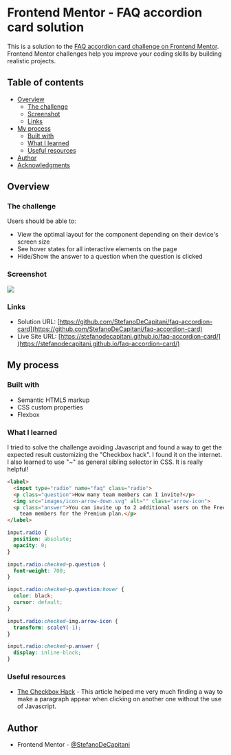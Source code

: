 # Frontend Mentor - FAQ accordion card solution

This is a solution to the [FAQ accordion card challenge on Frontend Mentor](https://www.frontendmentor.io/challenges/faq-accordion-card-XlyjD0Oam). Frontend Mentor challenges help you improve your coding skills by building realistic projects.

## Table of contents

- [Overview](#overview)
  - [The challenge](#the-challenge)
  - [Screenshot](#screenshot)
  - [Links](#links)
- [My process](#my-process)
  - [Built with](#built-with)
  - [What I learned](#what-i-learned)
  - [Useful resources](#useful-resources)
- [Author](#author)
- [Acknowledgments](#acknowledgments)

## Overview

### The challenge

Users should be able to:

- View the optimal layout for the component depending on their device's screen size
- See hover states for all interactive elements on the page
- Hide/Show the answer to a question when the question is clicked

### Screenshot

![](screenshots/screenshot-desktop.png)

### Links

- Solution URL: [https://github.com/StefanoDeCapitani/faq-accordion-card](https://github.com/StefanoDeCapitani/faq-accordion-card)
- Live Site URL: [https://stefanodecapitani.github.io/faq-accordion-card/](https://stefanodecapitani.github.io/faq-accordion-card/)

## My process

### Built with

- Semantic HTML5 markup
- CSS custom properties
- Flexbox

### What I learned

I tried to solve the challenge avoiding Javascript and found a way to get the expected result customizing the "Checkbox hack". I found it on the internet. I also learned to use "~" as general sibling selector in CSS. It is really helpful!

```html
<label>
  <input type="radio" name="faq" class="radio">
  <p class="question">How many team members can I invite?</p>
  <img src="images/icon-arrow-down.svg" alt="" class="arrow-icon">
  <p class="answer">You can invite up to 2 additional users on the Free plan. There is no limit on
    team members for the Premium plan.</p>
</label>
```
```css
input.radio {
  position: absolute;
  opacity: 0;
}

input.radio:checked~p.question {
  font-weight: 700;
}

input.radio:checked~p.question:hover {
  color: black;
  cursor: default;
}

input.radio:checked~img.arrow-icon {
  transform: scaleY(-1);
}

input.radio:checked~p.answer {
  display: inline-block;
}
```

### Useful resources

- [The Checkbox Hack](https://css-tricks.com/the-checkbox-hack/) - This article helped me very much finding a way to make a paragraph appear when clicking on another one without the use of Javascript.


## Author

- Frontend Mentor - [@StefanoDeCapitani](https://www.frontendmentor.io/profile/StefanoDeCapitani)
